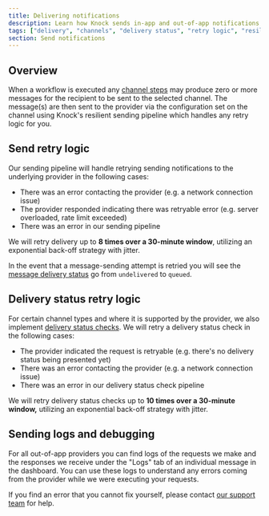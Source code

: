 ```yaml
---
title: Delivering notifications
description: Learn how Knock sends in-app and out-of-app notifications to email, SMS, push, and chat channels like Slack.
tags: ["delivery", "channels", "delivery status", "retry logic", "resilience"]
section: Send notifications
---
```


## Overview

When a workflow is executed any [channel steps](/designing-workflows/channel-step) may produce zero or more messages for the recipient to be sent to the selected channel. The message(s) are then sent to the provider via the configuration set on the channel using Knock's resilient sending pipeline which handles any retry logic for you.

## Send retry logic

Our sending pipeline will handle retrying sending notifications to the underlying provider in the following cases:

- There was an error contacting the provider (e.g. a network connection issue)
- The provider responded indicating there was retryable error (e.g. server overloaded, rate limit exceeded)
- There was an error in our sending pipeline

We will retry delivery up to **8 times over a 30-minute window**, utilizing an exponential back-off strategy with jitter.

In the event that a message-sending attempt is retried you will see the [message delivery status](/send-notifications/message-statuses#delivery-status) go from `undelivered` to `queued`.

## Delivery status retry logic

For certain channel types and where it is supported by the provider, we also implement [delivery status checks](/send-notifications/message-statuses#delivery-status). We will retry a delivery status check in the following cases:

- The provider indicated the request is retryable (e.g. there's no delivery status being presented yet)
- There was an error contacting the provider (e.g. a network connection issue)
- There was an error in our delivery status check pipeline

We will retry delivery status checks up to **10 times over a 30-minute window,** utilizing an exponential back-off strategy with jitter.

## Sending logs and debugging

For all out-of-app providers you can find logs of the requests we make and the responses we receive under the "Logs" tab of an individual message in the dashboard. You can use these logs to understand any errors coming from the provider while we were executing your requests.

If you find an error that you cannot fix yourself, please contact [our support team](mailto:support@knock.app) for help.
